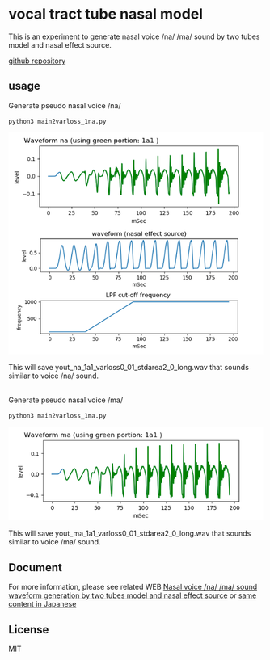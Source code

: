 # vocal tract tube nasal model   
   
This is an experiment to generate nasal voice /na/ /ma/ sound by two tubes model and nasal effect source.  
  
[github repository](https://github.com/shun60s/Vocal-Tube-N-Model)  

## usage   

Generate pseudo nasal voice /na/   
```
python3 main2varloss_1na.py
```
![figure1](docs/model-NA_var1_nasal-effect-source.png)  

This will save yout_na_1a1_varloss0_01_stdarea2_0_long.wav that sounds similar to voice /na/ sound.  
<br />

Generate pseudo nasal voice /ma/   
```
python3 main2varloss_1ma.py
```
![figure3](docs/model-MA_var1.png)  

This will save yout_ma_1a1_varloss0_01_stdarea2_0_long.wav that sounds similar to voice /ma/ sound.  


## Document  

For more information, please see related WEB [Nasal voice /na/ /ma/ sound waveform generation by two tubes model and nasal effect source](https://wsignal.sakura.ne.jp/onsei2007/python6-e.html) or
[same content in Japanese](https://wsignal.sakura.ne.jp/onsei2007/python6.html)  


## License    
MIT  

